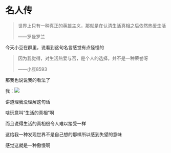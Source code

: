# 名人传

> 世界上只有一种真正的英雄主义，那就是在认清生活真相之后依然热爱生活
>
> ——罗曼罗兰

今天小豆在群里，说看到这句名言感觉有点怪怪的

> 因为我觉得，对生活热爱与否，是个人的选择，并不是一种荣誉呀
>
> ——小豆8593

那我也说说我的看法了

我：![](https://files.catbox.moe/y7bsy1.gif)

讲道理我没理解这句话

啥玩意叫“生活的真相”啊

而且说得生活的真相很令人难以接受一样

这给我一种发现世界不是自己想的那样所以感到失望的意味

感觉这就是一种傲慢啊
